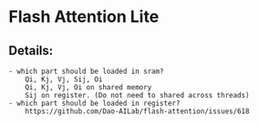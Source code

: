 # Flash Attention Lite

## Details:
    - which part should be loaded in sram?
        Qi, Kj, Vj, Sij, Oi 
        Qi, Kj, Vj, Oi on shared memory
        Sij on register. (Do not need to shared across threads)
    - which part should be loaded in register?
        https://github.com/Dao-AILab/flash-attention/issues/618 

